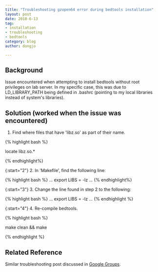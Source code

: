```yaml
---
title: "Troubleshooting gzopen64 error during bedtools installation"
layout: post
date: 2018-6-13
tag:
- installation
- troubleshooting
- bedtools
category: blog
author: dongjo

---
```

## Background

Issue encountered when attempting to install bedtools without root privileges on lab server. In my specific case, this was due to LD_LIBRARY_PATH being defined in .bashrc (pointing to my local libraries instead of system's libraries).


## Solution (worked when the issue was encountered)

1. Find where files that have 'libz.so' as part of their name.

{% highlight bash %}

locate libz.so.*

{% endhighlight%}

{:start="2"}
2. In 'Makefile', find the following line:

{% highlight bash %}
...
export LIBS = -lz
...
{% endhighlight%}

{:start="3"}
3. Change the line found in step 2 to the following:

{% highlight bash %}
...
export LIBS = <path-found-from-step-1> -lz
...
{% endhighlight %}

{:start="4"}
4. Re-compile bedtools.

{% highlight bash %}

make clean && make

{% endhighlight %}

## Related Reference

Similar troubleshooting post discussed in <a href="https://groups.google.com/forum/#!topic/bedtools-discuss/sbJNxy3duXY" target="_blank">Google Groups</a>.